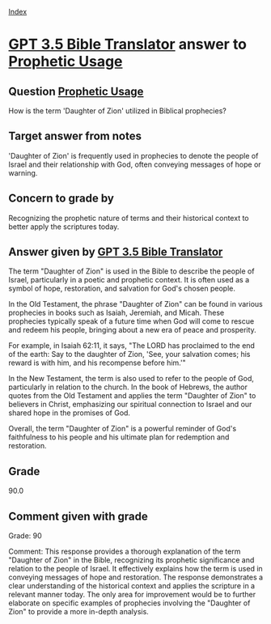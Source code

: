 
[Index](../../index.md)
# [GPT 3.5 Bible Translator](../../answering_models/GPT_3.5_Bible_Translator.md) answer to [Prophetic Usage](../../questions/Prophetic_Usage.md)

## Question [Prophetic Usage](../../questions/Prophetic_Usage.md)
How is the term 'Daughter of Zion' utilized in Biblical prophecies?

## Target answer from notes
'Daughter of Zion' is frequently used in prophecies to denote the people of Israel and their relationship with God, often conveying messages of hope or warning.

## Concern to grade by
Recognizing the prophetic nature of terms and their historical context to better apply the scriptures today.

## Answer given by [GPT 3.5 Bible Translator](../../answering_models/GPT_3.5_Bible_Translator.md)
The term "Daughter of Zion" is used in the Bible to describe the people of Israel, particularly in a poetic and prophetic context. It is often used as a symbol of hope, restoration, and salvation for God's chosen people.

In the Old Testament, the phrase "Daughter of Zion" can be found in various prophecies in books such as Isaiah, Jeremiah, and Micah. These prophecies typically speak of a future time when God will come to rescue and redeem his people, bringing about a new era of peace and prosperity.

For example, in Isaiah 62:11, it says, "The LORD has proclaimed to the end of the earth: Say to the daughter of Zion, 'See, your salvation comes; his reward is with him, and his recompense before him.'"

In the New Testament, the term is also used to refer to the people of God, particularly in relation to the church. In the book of Hebrews, the author quotes from the Old Testament and applies the term "Daughter of Zion" to believers in Christ, emphasizing our spiritual connection to Israel and our shared hope in the promises of God.

Overall, the term "Daughter of Zion" is a powerful reminder of God's faithfulness to his people and his ultimate plan for redemption and restoration.

## Grade
90.0

## Comment given with grade
Grade: 90

Comment: This response provides a thorough explanation of the term "Daughter of Zion" in the Bible, recognizing its prophetic significance and relation to the people of Israel. It effectively explains how the term is used in conveying messages of hope and restoration. The response demonstrates a clear understanding of the historical context and applies the scripture in a relevant manner today. The only area for improvement would be to further elaborate on specific examples of prophecies involving the "Daughter of Zion" to provide a more in-depth analysis.
